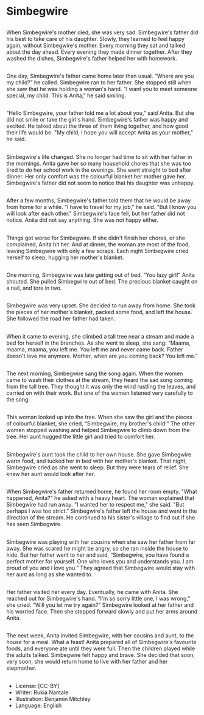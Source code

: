 # Simbegwire

##
When Simbegwire's mother died,
she was very sad. Simbegwire's
father did his best to take care of
his daughter. Slowly, they learned
to feel happy again, without
Simbegwire's mother.
Every morning they sat and talked
about the day ahead. Every evening
they made dinner together. After
they washed the dishes,
Simbegwire's father helped her with
homework.

##
One day, Simbegwire's father came
home later than usual. “Where are
you my child?” he called.
Simbegwire ran to her father. She
stopped still when she saw that he
was holding a woman's hand. "I
want you to meet someone special,
my child. This is Anita," he said
smiling.

##
“Hello Simbegwire, your father told
me a lot about you,” said Anita. But
she did not smile or take the girl's
hand.
Simbegwire's father was happy and
excited. He talked about the three
of them living together, and how
good their life would be. "My child, I
hope you will accept Anita as your
mother," he said.

##
Simbegwire's life changed. She no
longer had time to sit with her
father in the mornings. Anita gave
her so many household chores that
she was too tired to do her school
work in the evenings. She went
straight to bed after dinner.
Her only comfort was the colourful
blanket her mother gave her.
Simbegwire's father did not seem to
notice that his daughter was
unhappy.

##
After a few months, Simbegwire's
father told them that he would be
away from home for a while. "I have
to travel for my job," he said. "But I
know you will look after each other."
Simbegwire's face fell, but her
father did not notice. Anita did not
say anything. She was not happy
either.

##
Things got worse for Simbegwire. If
she didn't finish her chores, or she
complained, Anita hit her. And at
dinner, the woman ate most of the
food, leaving Simbegwire with only
a few scraps.
Each night Simbegwire cried herself
to sleep, hugging her mother's
blanket.

##
One morning, Simbegwire was late
getting out of bed. “You lazy girl!”
Anita shouted. She pulled
Simbegwire out of bed. The
precious blanket caught on a nail,
and tore in two.

##
Simbegwire was very upset. She
decided to run away from home.
She took the pieces of her mother's
blanket, packed some food, and left
the house. She followed the road
her father had taken.

##
When it came to evening, she
climbed a tall tree near a stream
and made a bed for herself in the
branches.
As she went to sleep, she sang:
“Maama, maama, maama, you left
me.
You left me and never came back.
Father doesn't love me anymore.
Mother, when are you coming back?
You left me.”

##
The next morning, Simbegwire sang
the song again. When the women
came to wash their clothes at the
stream, they heard the sad song
coming from the tall tree.
They thought it was only the wind
rustling the leaves, and carried on
with their work. But one of the
women listened very carefully to
the song.

##
This woman looked up into the tree.
When she saw the girl and the
pieces of colourful blanket, she
cried, “Simbegwire, my brother's
child!”
The other women stopped washing
and helped Simbegwire to climb
down from the tree. Her aunt
hugged the little girl and tried to
comfort her.

##
Simbegwire's aunt took the child to
her own house. She gave
Simbegwire warm food, and tucked
her in bed with her mother's
blanket.
That night, Simbegwire cried as she
went to sleep. But they were tears
of relief. She knew her aunt would
look after her.

##
When Simbegwire's father returned
home, he found her room empty.
"What happened, Anita?" he asked
with a heavy heart. The woman
explained that Simbegwire had run
away. "I wanted her to respect me,"
she said. "But perhaps I was too
strict."
Simbegwire's father left the house
and went in the direction of the
stream. He continued to his sister's
village to find out if she has seen
Simbegwire.

##
Simbegwire was playing with her
cousins when she saw her father
from far away. She was scared he
might be angry, so she ran inside
the house to hide.
But her father went to her and said,
“Simbegwire, you have found a
perfect mother for yourself. One
who loves you and understands
you. I am proud of you and I love
you.”
They agreed that Simbegwire would
stay with her aunt as long as she
wanted to.

##
Her father visited her every day.
Eventually, he came with Anita. She
reached out for Simbegwire's hand.
"I'm so sorry little one, I was
wrong," she cried. "Will you let me
try again?"
Simbegwire looked at her father
and his worried face. Then she
stepped forward slowly and put her
arms around Anita.

##
The next week, Anita invited
Simbegwire, with her cousins and
aunt, to the house for a meal. What
a feast! Anita prepared all of
Simbegwire's favourite foods, and
everyone ate until they were full.
Then the children played while the
adults talked.
Simbegwire felt happy and brave.
She decided that soon, very soon,
she would return home to live with
her father and her stepmother.

##
* License: [CC-BY]
* Writer: Rukia Nantale
* Illustration: Benjamin Mitchley
* Language: English
